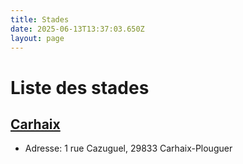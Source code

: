 ```yaml
---
title: Stades
date: 2025-06-13T13:37:03.650Z
layout: page
---
```


# Liste des stades


## [Carhaix](/stades/Carhaix/)
- Adresse: 1 rue Cazuguel, 29833 Carhaix-Plouguer


